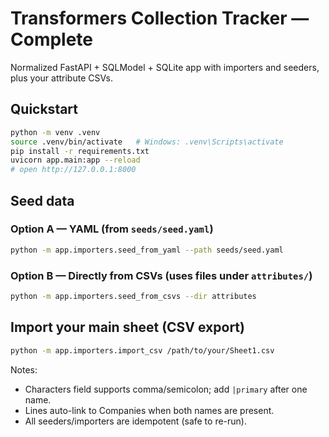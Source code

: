 # Transformers Collection Tracker — Complete

Normalized FastAPI + SQLModel + SQLite app with importers and seeders, plus your attribute CSVs.

## Quickstart
```bash
python -m venv .venv
source .venv/bin/activate   # Windows: .venv\Scripts\activate
pip install -r requirements.txt
uvicorn app.main:app --reload
# open http://127.0.0.1:8000
```

## Seed data
### Option A — YAML (from `seeds/seed.yaml`)
```bash
python -m app.importers.seed_from_yaml --path seeds/seed.yaml
```

### Option B — Directly from CSVs (uses files under `attributes/`)
```bash
python -m app.importers.seed_from_csvs --dir attributes
```

## Import your main sheet (CSV export)
```bash
python -m app.importers.import_csv /path/to/your/Sheet1.csv
```

Notes:
- Characters field supports comma/semicolon; add `|primary` after one name.
- Lines auto-link to Companies when both names are present.
- All seeders/importers are idempotent (safe to re-run).
